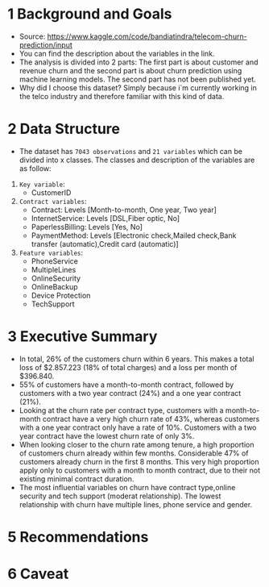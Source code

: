 # 1 Background and Goals

* Source: https://www.kaggle.com/code/bandiatindra/telecom-churn-prediction/input
* You can find the description about the variables in the link.
* The analysis is divided into 2 parts: The first part is about customer and revenue churn and the second part is about churn prediction using machine learning models. The second part has not been published yet.
* Why did I choose this dataset? Simply because i´m currently working in the telco industry and therefore familiar with this kind of data.

# 2 Data Structure
* The dataset has `7043 observations` and `21 variables` which can be divided into x classes. The classes and description of the variables are as follow:

1. `Key variable`: 
    * CustomerID
2. `Contract variables`:
    * Contract: Levels [Month-to-month, One year, Two year]
    * InternetService: Levels [DSL,Fiber optic, No]
    * PaperlessBilling: Levels [Yes, No]
    * PaymentMethod: Levels [Electronic check,Mailed check,Bank transfer (automatic),Credit card (automatic)]
3. `Feature variables`:
    * PhoneService
    * MultipleLines
    * OnlineSecurity
    * OnlineBackup
    * Device Protection
    * TechSupport

# 3 Executive Summary
* In total, 26% of the customers churn within 6 years. This makes a total loss of $2.857.223 (18% of total charges) and a loss per month of $396.840.
* 55% of customers have a month-to-month contract, followed by customers with a two year contract (24%) and a one year contract (21%).
* Looking at the churn rate per contract type, customers with a month-to-month contract have a very high churn rate of 43%, whereas customers with a one year contract only have a rate of 10%. Customers with a two year contract have the lowest churn rate of only 3%.
* When looking closer to the churn rate among tenure, a high proportion of customers churn already within few months. Considerable 47% of customers already churn in the first 8 months. This very high proportion apply only to customers with a month to month contract, due to their not existing minimal contract duration.  
* The most influential variables on churn have contract type,online security and tech support (moderat relationship). The lowest relationship with churn have multiple lines, phone service and gender.

# 5 Recommendations

# 6 Caveat



